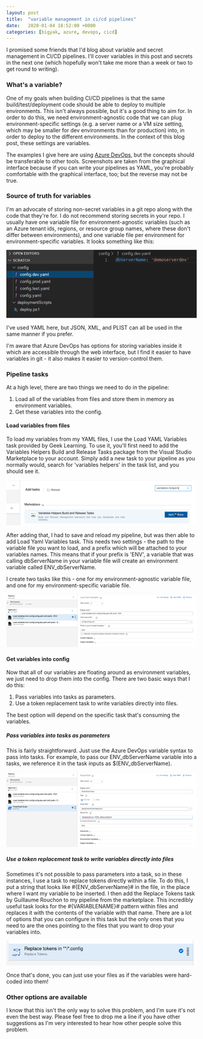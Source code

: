 ```yaml
---
layout: post
title:  "variable management in ci/cd pipelines"
date:   2020-01-04 18:52:00 +0000
categories: [bigyak, azure, devops, cicd]
---
```

I promised some friends that I'd blog about variable and secret management in CI/CD pipelines. I'll cover variables in this post and secrets in the next one (which hopefully won't take me more than a week or two to get round to writing).

### What's a variable?
One of my goals when building CI/CD pipelines is that the same build/test/deployment code should be able to deploy to multiple environments. This isn't always possible, but it's a good thing to aim for. In order to do this, we need environment-agnostic code that we can plug environment-specific settings (e.g. a server name or a VM size setting, which may be smaller for dev environments than for production) into, in order to deploy to the different environments. In the context of this blog post, these settings are variables.

The examples I give here are using [Azure DevOps](https://dev.azure.com), but the concepts should be transferable to other tools. Screenshots are taken from the graphical interface because if you can write your pipelines as YAML, you're probably comfortable with the graphical interface, too; but the reverse may not be true.

### Source of truth for variables
I'm an advocate of storing non-secret variables in a git repo along with the code that they're for. I do not recommend storing secrets in your repo. I usually have one variable file for environment-agnostic variables (such as an Azure tenant ids, regions, or resource group names, where these don't differ between environments), and one variable file per environment for environment-specific variables. It looks something like this:

![Config files](/assets/2020-01-04-config-files.png)

I've used YAML here, but JSON, XML, and PLIST can all be used in the same manner if you prefer.

I'm aware that Azure DevOps has options for storing variables inside it which are accessible through the web interface, but I find it easier to have variables in git - it also makes it easier to version-control them.

### Pipeline tasks
At a high level, there are two things we need to do in the pipeline:
1. Load all of the variables from files and store them in memory as environment variables.
2. Get these variables into the config.

#### Load variables from files
To load my variables from my YAML files, I use the Load YAML Variables task provided by Geek Learning. To use it, you'll first need to add the Variables Helpers Build and Release Tasks package from the Visual Studio Marketplace to your account. Simply add a new task to your pipeline as you normally would, search for 'variables helpers' in the task list, and you should see it.

![Variables helpers](/assets/2020-01-04-variables-helpers.png)

After adding that, I had to save and reload my pipeline, but was then able to add Load Yaml Variables task. This needs two settings - the path to the variable file you want to load, and a prefix which will be attached to your variables names. This means that if your prefix is 'ENV', a variable that was calling dbServerName in your variable file will create an environment variable called ENV_dbServerName.

I create two tasks like this - one for my environment-agnostic variable file, and one for my environment-specific variable file.

![Two tasks](/assets/2020-01-04-two-tasks.png)

#### Get variables into config

Now that all of our variables are floating around as environment variables, we just need to drop them into the config. There are two basic ways that I do this:
1. Pass variables into tasks as parameters.
2. Use a token replacement task to write variables directly into files.

The best option will depend on the specific task that's consuming the variables.

##### Pass variables into tasks as parameters
This is fairly straightforward. Just use the Azure DevOps variable syntax to pass into tasks. For example, to pass our ENV_dbServerName variable into a tasks, we reference it in the task inputs as $(ENV_dbServerName).

![Pass parameters](/assets/2020-01-04-pass-parameters.png)

##### Use a token replacement task to write variables directly into files
Sometimes it's not possible to pass parameters into a task, so in these instances, I use a task to replace tokens directly within a file. To do this, I put a string that looks like #{ENV_dbServerName}# in the file, in the place where I want my variable to be inserted. I then add the Replace Tokens task by Guillaume Rouchon to my pipeline from the marketplace. This incredibly useful task looks for the #{VARIABLENAME}# pattern within files and replaces it with the contents of the variable with that name. There are a lot of options that you can configure in this task but the only ones that you need to are the ones pointing to the files that you want to drop your variables into.

![Replace tokens](/assets/2020-01-04-replace-tokens.png)

Once that's done, you can just use your files as if the variables were hard-coded into them!

### Other options are available
I know that this isn't the only way to solve this problem, and I'm sure it's not even the best way. Please feel free to drop me a line if you have other suggestions as I'm very interested to hear how other people solve this problem.
